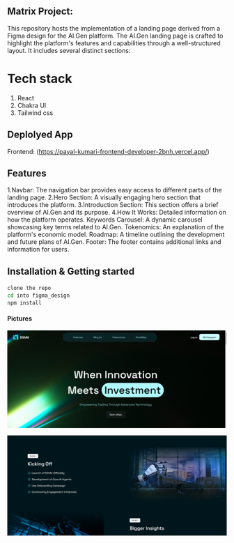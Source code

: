 ## Matrix Project:
This repository hosts the implementation of a landing page derived from a Figma design for the AI.Gen platform. The AI.Gen landing page is crafted to highlight the platform's features and capabilities through a well-structured layout. It includes several distinct sections:


# Tech stack

1. React
2. Chakra UI
3. Tailwind css

## Deplolyed App

Frontend: (https://payal-kumari-frontend-developer-2bnh.vercel.app/)<br>

## Features
1.Navbar: The navigation bar provides easy access to different parts of the landing page.
2.Hero Section: A visually engaging hero section that introduces the platform.
3.Introduction Section: This section offers a brief overview of AI.Gen and its purpose.
4.How It Works: Detailed information on how the platform operates.
Keywords Carousel: A dynamic carousel showcasing key terms related to AI.Gen.
Tokenomics: An explanation of the platform's economic model.
Roadmap: A timeline outlining the development and future plans of AI.Gen.
Footer: The footer contains additional links and information for users.

## Installation & Getting started

```bash
clone the repo
cd into figma_design
npm install
```
#### Pictures
![dark theme](./figma-design/src/assets/1png.png)


![dark theme](./figma-design/src/assets/2png.png)
